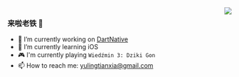 <img align="right" src="https://github-readme-stats.vercel.app/api?username=yulingtianxia&show_icons=true&icon_color=CE1D2D&text_color=718096&bg_color=ffffff&hide_title=true" />

### 来啦老铁 👋

- 🔭 I’m currently working on [DartNative](https://github.com/dart-native)
- 🌱 I’m currently learning iOS
- 🎮 I'm currently playing `Wiedźmin 3: Dziki Gon`
- 📫 How to reach me: yulingtianxia@gmail.com
